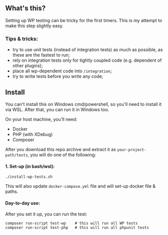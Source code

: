 ## What's this?
Setting up WP testing can be tricky for the first timers. This is my attempt to make this step slightly easy.

### Tips & tricks:

- try to use unit tests (instead of integration tests) as much as possible, as these are the fastest to run;
- rely on integration tests only for tightly coupled code (e.g. dependent of other plugins);
- place all wp-dependent code into `/integration`;
- try to write tests before you write any code;

## Install

You can't install this on Windows cmd/powershell, so you'll need to install it via WSL. After that, you can run it in Windows too.

On your host machine, you'll need:

- Docker
- PHP (with XDebug)
- Composer

After you download this repo archive and extract it as `your-project-path/tests`, you will do one of the following:

#### 1. Set-up (in bash/wsl):
```
./install-wp-tests.sh
```
This will also update `docker-compose.yml` file and will set-up docker file & paths.

#### Day-to-day use:

After you set it up, you can run the  test:

```
composer run-script test-wp    # this will run all WP tests
composer run-script test-php   # this will run all phpunit tests
```
